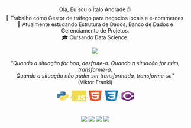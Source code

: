 <footer align="center">
  <p align="center">
    Olá, Eu sou o Ítalo Andrade ✋<br>
   🔭 Trabalho como Gestor de tráfego para negocios locais e e-commerces.<br>
   🌱 Atualmente estudando Estrutura de Dados, Banco de Dados e Gerenciamento de Projetos.<br>
   🎓 Cursando Data Science.<br>
     </p>
 <p align="center">
 
<section>
<footer align="center"><p align="center"><a href="https://github.com/italocreator">
<img height="180em" src="https://github-readme-stats.vercel.app/api?username=italocreator&show_icons=true&theme=blue-green&include_all_commits=true&count_private=true"/>
</a>
</section>

<footer align="center">
<p align="center"><i>"Quando a situação for boa, desfrute-a. Quando a situação for ruim, transforme-a.<br> 
 Quando a situação não puder ser transformada, transforme-se"</i><br>
 (Viktor Frankl)
 </p>
 <p align="center">
<a href="https://github.com/italocreator" target="_blank"><img align="center" height="30" width="40" src="https://raw.githubusercontent.com/devicons/devicon/master/icons/python/python-original.svg">
<a href="https://github.com/italocreator" target="_blank"><img align="center" height="30" width="40" src="https://raw.githubusercontent.com/devicons/devicon/master/icons/javascript/javascript-plain.svg">
<a href="https://github.com/italocreator" target="_blank"><img align="center" height="30" width="40" src="https://raw.githubusercontent.com/devicons/devicon/master/icons/html5/html5-original.svg">
<a href="https://github.com/italocreator" target="_blank"><img align="center" height="30" width="40" src="https://raw.githubusercontent.com/devicons/devicon/master/icons/css3/css3-original.svg">
<a href="https://github.com/italocreator" target="_blank"><img align="center" height="30" width="40" src="https://raw.githubusercontent.com/devicons/devicon/master/icons/csharp/csharp-original.svg">
<br><h1></h1>
<footer align="center"><p align="center">
  <a href="https://www.instagram.com/ital0.souza" target="_blank"><img src="https://img.shields.io/badge/Instagram-E4405F?style=for-the-badge&logo=instagram&logoColor=white" target="_blank"></a>
  <a href="https://www.linkedin.com/in/Italo-Creator/" target="_blank"><img src="https://img.shields.io/badge/LinkedIn-0077B5?style=for-the-badge&logo=linkedin&logoColor=white" target="_blank"></a>
  <a href="https://www.facebook.com/italo.ssv" target="_blank"><img src="https://img.shields.io/badge/Facebook-1877F2?style=for-the-badge&logo=facebook&logoColor=white" target="_blank"></a>
  <a href="https://www.twitch.tv/xaoszyx" target="_blank"><img src="https://img.shields.io/badge/Twitch-9146FF?style=for-the-badge&logo=twitch&logoColor=white" target="_blank"></a>
  </p>
  <br>
  <p align="center">
   


